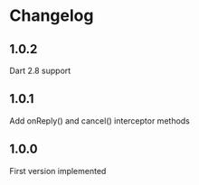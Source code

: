 # Changelog

## 1.0.2

Dart 2.8 support

## 1.0.1

Add onReply() and cancel() interceptor methods

## 1.0.0

First version implemented
